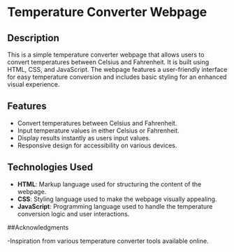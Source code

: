 # Temperature Converter Webpage

## Description

This is a simple temperature converter webpage that allows users to convert temperatures between Celsius and Fahrenheit. It is built using HTML, CSS, and JavaScript. The webpage features a user-friendly interface for easy temperature conversion and includes basic styling for an enhanced visual experience.

## Features

- Convert temperatures between Celsius and Fahrenheit.
- Input temperature values in either Celsius or Fahrenheit.
- Display results instantly as users input values.
- Responsive design for accessibility on various devices.

## Technologies Used

- **HTML**: Markup language used for structuring the content of the webpage.
- **CSS**: Styling language used to make the webpage visually appealing.
- **JavaScript**: Programming language used to handle the temperature conversion logic and user interactions.

##Acknowledgments

-Inspiration from various temperature converter tools available online.
